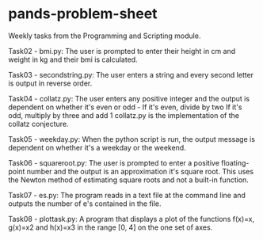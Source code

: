 # pands-problem-sheet
Weekly tasks from the Programming and Scripting module.

Task02 - bmi.py: The user is prompted to enter their height in cm and weight in kg and their bmi is calculated.

Task03 - secondstring.py: The user enters a string and every second letter is output in reverse order.

Task04 - collatz.py: The user enters any positive integer and the output is dependent on whether it's even or odd -
         If it's even, divide by two
         If it's odd, multiply by three and add 1
         collatz.py is the implementation of the collatz conjecture.
         
Task05 - weekday.py: When the python script is run, the output message is dependent on whether it's a weekday or the weekend.

Task06 - squareroot.py: The user is prompted to enter a positive floating-point number and the output is an approximation
         it's square root.
         This uses the Newton method of estimating square roots and not a built-in function.

Task07 - es.py: The program reads in a text file at the command line and outputs the number of e's contained in the file.

Task08 - plottask.py: A program that displays a plot of the functions f(x)=x, g(x)=x2 and h(x)=x3 in the range [0, 4] on the one set of axes.
